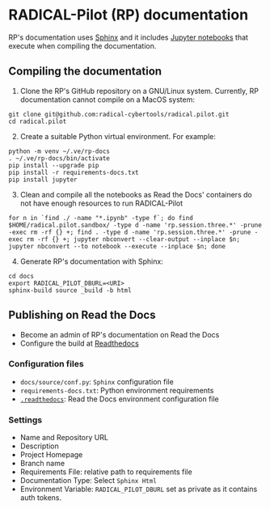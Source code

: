 # RADICAL-Pilot (RP) documentation

RP's documentation uses [Sphinx](https://www.sphinx-doc.org/en/master/index.html "Python documentation generator") and it includes [Jupyter notebooks](https://jupyter.org/ "Interactive computing") that execute when compiling the documentation.

## Compiling the documentation

1. Clone the RP's GitHub repository on a GNU/Linux system. Currently, RP documentation cannot compile on a MacOS system:

  ```shell
  git clone git@github.com:radical-cybertools/radical.pilot.git
  cd radical.pilot
  ```

2. Create a suitable Python virtual environment. For example:

  ```shell
  python -m venv ~/.ve/rp-docs
  . ~/.ve/rp-docs/bin/activate
  pip install --upgrade pip
  pip install -r requirements-docs.txt
  pip install jupyter
  ```

3. Clean and compile all the notebooks as Read the Docs' containers do not have enough resources to run RADICAL-Pilot

  ```shell
  for n in `find ./ -name "*.ipynb" -type f`; do find $HOME/radical.pilot.sandbox/ -type d -name 'rp.session.three.*' -prune -exec rm -rf {} +; find . -type d -name 'rp.session.three.*' -prune -exec rm -rf {} +; jupyter nbconvert --clear-output --inplace $n; jupyter nbconvert --to notebook --execute --inplace $n; done
  ```

4. Generate RP's documentation with Sphinx:

  ```shell
  cd docs
  export RADICAL_PILOT_DBURL=<URI>
  sphinx-build source _build -b html
  ```

## Publishing on Read the Docs

- Become an admin of RP's documentation on Read the Docs
- Configure the build at [Readthedocs](https://readthedocs.org/dashboard/)

### Configuration files

- `docs/source/conf.py`: `Sphinx` configuration file
- `requirements-docs.txt`: Python environment requirements
- [`.readthedocs`](https://docs.readthedocs.io/en/stable/config-file/v2.html): Read the Docs environment configuration file

### Settings

- Name and Repository URL
- Description
- Project Homepage
- Branch name
- Requirements File: relative path to requirements file
- Documentation Type: Select `Sphinx Html`
- Environment Variable: `RADICAL_PILOT_DBURL` set as private as it contains auth tokens.
